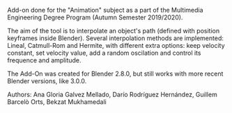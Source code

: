 ﻿Add-on done for the "Animation" subject as a part of the Multimedia Engineering Degree Program (Autumn Semester 2019/2020).

The aim of the tool is to interpolate an object's path (defined with position keyframes inside Blender).
Several interpolation methods are implemented: Lineal, Catmull-Rom and Hermite, with different extra options: keep velocity constant, set velocity value, add a random oscilation and control its frequence and amplitude.

The Add-On was created for Blender 2.8.0, but still works with more recent Blender versions, like 3.0.0.


Authors: Ana Gloria Galvez Mellado, Darío Rodríguez Hernández, Guillem Barcelò Orts, Bekzat Mukhamedali
